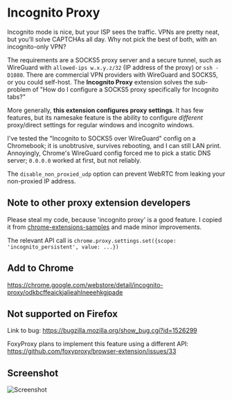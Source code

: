 # Incognito Proxy 

Incognito mode is nice, but your ISP sees the traffic.  VPNs are pretty neat, but you'll solve CAPTCHAs all day.  Why not pick the best of both, with an incognito-only VPN?

The requirements are a SOCKS5 proxy server and a secure tunnel, such as WireGuard with `allowed-ips w.x.y.z/32` (IP address of the proxy) or `ssh -D1080`.  There are commercial VPN providers with WireGuard and SOCKS5, or you could self-host. The **Incognito&nbsp;Proxy** extension solves the sub-problem of "How do I configure a SOCKS5 proxy specifically for Incognito tabs?"

More generally, **this extension configures proxy settings**. It has few features, but its namesake feature is the ability to configure *different* proxy/direct settings for regular windows and incognito windows.

I've tested the "Incognito to SOCKS5 over WireGuard" config on a Chromebook; it is unobtrusive, survives rebooting, and I can still LAN print. Annoyingly, Chrome's WireGuard config forced me to pick a static DNS server; `0.0.0.0` worked at first, but not reliably.

The `disable_non_proxied_udp` option can prevent WebRTC from leaking your non-proxied IP address.

## Note to other proxy extension developers

Please steal my code, because 'incognito proxy' is a good feature. I copied it from [chrome-extensions-samples](https://github.com/GoogleChrome/chrome-extensions-samples/tree/475b4b6bf1a376e0cb0de715652a46a458b5fe72/mv2-archive/extensions/proxy_configuration) and made minor improvements.

The relevant API call is `chrome.proxy.settings.set({scope: 'incognito_persistent', value: ...})`

## Add to Chrome

https://chrome.google.com/webstore/detail/incognito-proxy/odkbcffeaickjalieahlneeehkgjpade

## Not supported on Firefox

Link to bug: https://bugzilla.mozilla.org/show_bug.cgi?id=1526299

FoxyProxy plans to implement this feature using a different API: https://github.com/foxyproxy/browser-extension/issues/33

## Screenshot

![Screenshot](misc/screenshot1.png)
